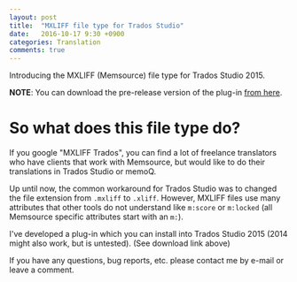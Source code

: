 ```yaml
---
layout: post
title:  "MXLIFF file type for Trados Studio"
date:   2016-10-17 9:30 +0900
categories: Translation
comments: true
---
```

Introducing the MXLIFF (Memsource) file type for Trados Studio 2015. <!--more-->

**NOTE**: You can download the pre-release version of the plug-in [from here][pluginpath].

# So what does this file type do?

If you google "MXLIFF Trados", you can find a lot of freelance translators who have clients that work with Memsource,
but would like to do their translations in Trados Studio or memoQ.

Up until now, the common workaround for Trados Studio was to changed the file extension from `.mxliff` to `.xliff`.
However, MXLIFF files use many attributes that other tools do not understand like `m:score` or `m:locked` (all Memsource specific attributes start with an `m:`).

I've developed a plug-in which you can install into Trados Studio 2015 (2014 might also work, but is untested). (See download link above)

If you have any questions, bug reports, etc. please contact me by e-mail or leave a comment.

[pluginpath]: https://github.com/jessegood/Leo.FileTypeSupport.MXLIFF/releases